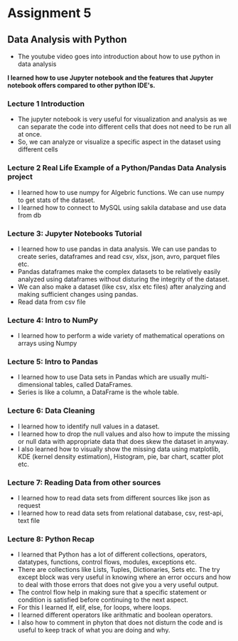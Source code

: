# Assignment 5
## Data Analysis with Python
- The youtube video goes into introduction about how to use python in data analysis

**I learned how to use Jupyter notebook and the features that Jupyter notebook offers compared to other python IDE's.**

### Lecture 1 **Introduction**
- The jupyter notebook is very useful for visualization and analysis as we can separate the code into different cells that does not need to be run all at once. 
- So, we can analyze or visualize a specific aspect in the dataset using different cells

### Lecture 2 **Real Life Example of a Python/Pandas Data Analysis project**
- I learned how to use numpy for Algebric functions. We can use numpy to get stats of the dataset.
- I learned how to connect to MySQL using sakila database and use data from db

### Lecture 3: **Jupyter Notebooks Tutorial**
- I learned how to use pandas in data analysis. We can use pandas to create series, dataframes and read csv, xlsx, json, avro, parquet files etc. 
- Pandas dataframes make the complex datasets to be relatively easily analyzed using dataframes without disturing the integrity of the dataset. 
- We can also make a dataset (like csv, xlsx etc files) after analyzing and making sufficient changes using pandas.
- Read data from csv file

### Lecture 4: **Intro to NumPy**
- I learned how to  perform a wide variety of mathematical operations on arrays using Numpy

### Lecture 5: **Intro to Pandas**
- I learned how to use Data sets in Pandas which are usually multi-dimensional tables, called DataFrames. 
- Series is like a column, a DataFrame is the whole table.

### Lecture 6: **Data Cleaning**
- I learned how to identify null values in a dataset. 
- I learned how to drop the null values and also how to impute the missing or null data with appropriate data that does skew the dataset in anyway.
- I also learned how to visually show the missing data using matplotlib, KDE (kernel density estimation), Histogram, pie, bar chart, scatter plot etc.

### Lecture 7: **Reading Data from other sources**
- I learned how to read data sets from different sources like json as request
- I learned how to read data sets from relational database, csv, rest-api, text file

### Lecture 8: **Python Recap**
- I learned that Python has a lot of different collections, operators, datatypes, functions, control flows, modules, exceptions etc.
- There are collections like Lists, Tuples, Dictionaries, Sets etc. The try except block was very useful in knowing where an error occurs and how to deal with those errors that does not give you a very useful output. 
- The control flow help in making sure that a specific statement or condition is satisfied before continuing to the next aspect. 
- For this I learned If, elif, else, for loops, where loops. 
- I learned different operators like arithmatic and boolean operators. 
- I also how to comment in phyton that does not disturn the code and is useful to keep track of what you are doing and why. 


